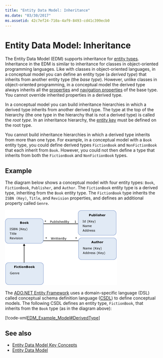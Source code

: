 ```yaml
---
title: "Entity Data Model: Inheritance"
ms.date: "03/30/2017"
ms.assetid: 42c7ef24-710a-4af9-8493-cd41c399ecb0
---
```

# Entity Data Model: Inheritance
The Entity Data Model (EDM) supports inheritance for [entity types](../../../../docs/framework/data/adonet/entity-type.md). Inheritance in the EDM is similar to inheritance for classes in object-oriented programming languages. Like with classes in object-oriented languages, in a conceptual model you can define an entity type (a *derived type*) that inherits from another entity type (the *base type*). However, unlike classes in object-oriented programming, in a conceptual model the derived type always inherits all the [properties](../../../../docs/framework/data/adonet/property.md) and [navigation properties](../../../../docs/framework/data/adonet/navigation-property.md) of the base type. You cannot override inherited properties in a derived type.  
  
 In a conceptual model you can build inheritance hierarchies in which a derived type inherits from another derived type. The type at the top of the hierarchy (the one type in the hierarchy that is not a derived type) is called the *root type*. In an inheritance hierarchy, the [entity key](../../../../docs/framework/data/adonet/entity-key.md) must be defined on the root type.  
  
 You cannot build inheritance hierarchies in which a derived type inherits from more than one type. For example, in a conceptual model with a `Book` entity type, you could define derived types `FictionBook` and `NonFictionBook` that each inherit from `Book`. However, you could not then define a type that inherits from both the `FictionBook` and `NonFictionBook` types.  
  
## Example  
 The diagram below shows a conceptual model with four entity types: `Book`, `FictionBook`, `Publisher`, and `Author`. The `FictionBook` entity type is a derived type, inheriting from the `Book` entity type. The `FictionBook` type inherits the `ISBN (Key)`, `Title`, and `Revision` properties, and defines an additional property called `Genre`.  
  
 ![Diagram that shows a conceptual model with four entity types.](./media/entity-data-model-inheritance/entity-type-inheritance.gif)  
  
 The [ADO.NET Entity Framework](../../../../docs/framework/data/adonet/ef/index.md) uses a domain-specific language (DSL) called conceptual schema definition language ([CSDL](../../../../docs/framework/data/adonet/ef/language-reference/csdl-specification.md)) to define conceptual models. The following CSDL defines an entity type, `FictionBook`, that inherits from the `Book` type (as in the diagram above):  
  
 [!code-xml[EDM_Example_Model#DerivedType](../../../../samples/snippets/xml/VS_Snippets_Data/edm_example_model/xml/books5.edmx#derivedtype)]  
  
## See also
- [Entity Data Model Key Concepts](../../../../docs/framework/data/adonet/entity-data-model-key-concepts.md)
- [Entity Data Model](../../../../docs/framework/data/adonet/entity-data-model.md)
